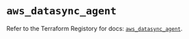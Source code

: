# `aws_datasync_agent`

Refer to the Terraform Registory for docs: [`aws_datasync_agent`](https://registry.terraform.io/providers/hashicorp/aws/5.5.0/docs/resources/datasync_agent).
